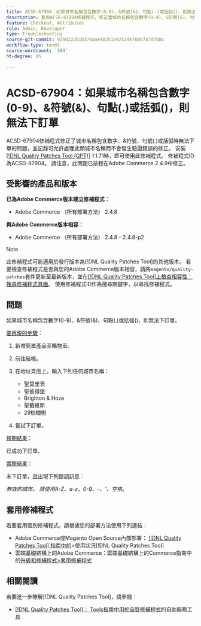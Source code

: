 ```yaml
---
title: ACSD-67904：如果城市名稱包含數字(0-9)、&符號(&)、句點(.)或括弧()，則無法下訂單
description: 套用ACSD-67904修補程式，修正當城市名稱包含數字(0-9)、&符號(&)、句號(.)或括弧()時，簽出失敗的Adobe Commerce問題。
feature: Checkout, Attributes
role: Admin, Developer
type: Troubleshooting
source-git-commit: 929d222b1b376aae40251a92524670ab7a7d7b8c
workflow-type: tm+mt
source-wordcount: '364'
ht-degree: 0%

---
```



# ACSD-67904：如果城市名稱包含數字(0-9)、&amp;符號(&amp;)、句點(.)或括弧()，則無法下訂單

ACSD-67904修補程式修正了城市名稱包含數字、&amp;符號、句號(.)或括弧時無法下單的問題，並記錄可允許處理此類城市名稱而不會發生驗證錯誤的修正。 安裝[[!DNL Quality Patches Tool (QPT)]](/help/tools/quality-patches-tool/quality-patches-tool-to-self-serve-quality-patches.md) 1.1.71時，即可使用此修補程式。 修補程式ID為ACSD-67904。 請注意，此問題已排程在Adobe Commerce 2.4.9中修正。

## 受影響的產品和版本

**已為Adobe Commerce版本建立修補程式：**

* Adobe Commerce （所有部署方法） 2.4.8

**與Adobe Commerce版本相容：**

* Adobe Commerce （所有部署方法） 2.4.8 - 2.4.8-p2

>[!NOTE]
>
>此修補程式可能適用於發行版本為[!DNL Quality Patches Tool]的其他版本。 若要檢查修補程式是否與您的Adobe Commerce版本相容，請將`magento/quality-patches`套件更新至最新版本，並在[[!DNL Quality Patches Tool]上檢查相容性：搜尋修補程式頁面](https://experienceleague.adobe.com/tools/commerce-quality-patches/index.html?lang=zh-Hant)。 使用修補程式ID作為搜尋關鍵字，以尋找修補程式。

## 問題

如果城市名稱包含數字(0-9)、&amp;符號(&amp;)、句點(.)或括弧()，則無法下訂單。

<u>要再現的步驟</u>：

1. 新增簡單產品至購物車。
1. 前往結帳。
1. 在地址頁面上，輸入下列任何城市名稱：

   * 聖莫里茨
   * 聖彼得堡
   * Brighton &amp; Hove
   * 聖戴維斯
   * 29棕櫚樹

1. 嘗試下訂單。


<u>預期結果</u>：

已成功下訂單。

<u>實際結果</u>：

未下訂單，且出現下列錯誤訊息：

*無效的城市。 請使用A-Z、a-z、0-9、-、&#39;、空格*。


## 套用修補程式

若要套用個別修補程式，請根據您的部署方法使用下列連結：

* Adobe Commerce或Magento Open Source內部部署： [[!DNL Quality Patches Tool] 指南中的](/help/tools/quality-patches-tool/usage.md)>使用狀況[!DNL Quality Patches Tool]
* 雲端基礎結構上的Adobe Commerce：雲端基礎結構上的Commerce指南中的[升級和修補程式>套用修補程式](https://experienceleague.adobe.com/docs/commerce-cloud-service/user-guide/develop/upgrade/apply-patches.html?lang=zh-Hant)

## 相關閱讀

若要進一步瞭解[!DNL Quality Patches Tool]，請參閱：

* [[!DNL Quality Patches Tool]： Tools指南中用於品質修補程式](/help/tools/quality-patches-tool/quality-patches-tool-to-self-serve-quality-patches.md)的自助服務工具
